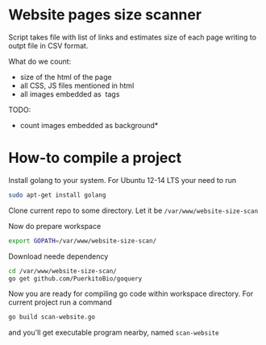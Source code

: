 # Website pages size scanner

Script takes file with list of links and estimates size of each page writing to outpt file in CSV format.

What do we count:
* size of the html of the page
* all CSS, JS files mentioned in html
* all images embedded as <img> tags

TODO:
* count images embedded as background* 

How-to compile a project
=====

Install golang to your system.
For Ubuntu 12-14 LTS your need to run
```sh
sudo apt-get install golang
```

Clone current repo to some directory. Let it be ```/var/www/website-size-scan```

Now do prepare workspace
```sh
export GOPATH=/var/www/website-size-scan/
```

Download neede dependency
```sh
cd /var/www/website-size-scan/
go get github.com/PuerkitoBio/goquery
```

Now you are ready for compiling go code within workspace directory.
For current project run a command
```sh
go build scan-website.go
```
and you'll get executable program nearby, named ```scan-website```
